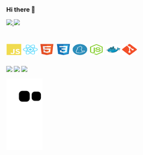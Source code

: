 ### Hi there 👋

<!-- - 🔭 I’m currently working on ... -->
<!-- - 🌱 I’m currently learning ReactJS ... -->

 <div>
  <a href="https://github.com/AmauriLima">
  <img height="180em" src="https://github-readme-stats.vercel.app/api?username=AmauriLima&show_icons=true&theme=tokyonight&include_all_commits=true&count_private=true"/>
  <img height="180em" src="https://github-readme-stats.vercel.app/api/top-langs/?username=AmauriLima&layout=compact&langs_count=7&theme=tokyonight"/>
</div>
  
  ##
  
<div style="display: inline-block"><br>
  <img align="center" alt="Amauri-Js" height="30" width="40" src="https://raw.githubusercontent.com/devicons/devicon/master/icons/javascript/javascript-plain.svg">
  <img align="center" alt="Amauri-React" height="30" width="40" src="https://raw.githubusercontent.com/devicons/devicon/master/icons/react/react-original.svg">
  <img align="center" alt="Amauri-HTML" height="30" width="40" src="https://raw.githubusercontent.com/devicons/devicon/master/icons/html5/html5-original.svg">
  <img align="center" alt="Amauri-CSS" height="30" width="40" src="https://raw.githubusercontent.com/devicons/devicon/master/icons/css3/css3-original.svg">
  <img align="center" alt="Amauri-Yarn" height="30" width="40" src="https://raw.githubusercontent.com/devicons/devicon/master/icons/yarn/yarn-original.svg">
  <img align="center" alt="Amauri-NodeJS" height="30" width="40" src="https://raw.githubusercontent.com/devicons/devicon/master/icons/nodejs/nodejs-original.svg">
  <img align="center" alt="Amauri-Docker" height="30" width="40" src="https://raw.githubusercontent.com/devicons/devicon/master/icons/docker/docker-original.svg">
  <img align="center" alt="Amauri-Git" height="30" width="40" src="https://raw.githubusercontent.com/devicons/devicon/master/icons/git/git-original.svg">
</div>
  
##
<div>
    <a href="https://www.instagram.com/amauri_jr_lima/" target="_blank"><img src="https://img.shields.io/badge/-Instagram-%23E4405F?style=for-the-badge&logo=instagram&logoColor=white"></a>
    <a href="https://www.linkedin.com/in/amauri-lima/" target="_blank" rel="noopener"><img src="https://img.shields.io/badge/-LinkedIn-%230077B5?style=for-the-badge&logo=linkedin&logoColor=white"></a>
    <a href="mailto: amauri.plimaj@gmail.com" target="_blank"><img src="https://img.shields.io/badge/-Gmail-%23333?style=for-the-badge&logo=gmail&logoColor=white"></a>
  
  ![Snake animation](https://github.com/AmauriLima/AmauriLima/blob/output/github-contribution-grid-snake.svg)
</div>
